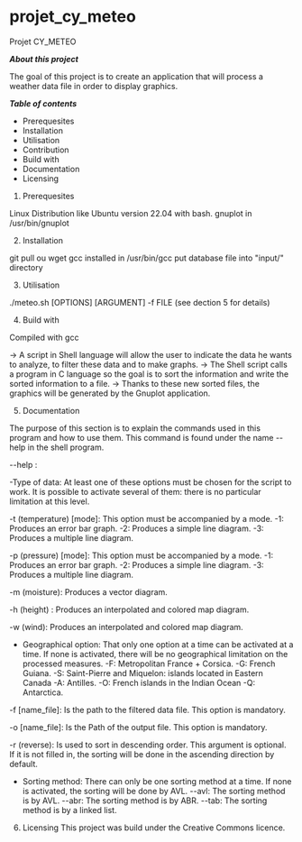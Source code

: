 # projet_cy_meteo

Projet CY_METEO

**_About this project_**

The goal of this project is to create an application that will process a weather data file in order to display graphics.

**_Table of contents_**

- Prerequesites
- Installation
- Utilisation
- Contribution
- Build with
- Documentation
- Licensing

1. Prerequesites

Linux Distribution like Ubuntu version 22.04 with bash.
gnuplot in /usr/bin/gnuplot

2. Installation

git pull ou wget
gcc installed in /usr/bin/gcc
put database file into "input/" directory

3. Utilisation 

./meteo.sh [OPTIONS] [ARGUMENT] -f FILE (see dection 5 for details)

4. Build with

Compiled with gcc

-> A script in Shell language will allow the user to indicate the data he wants to analyze, to filter these data and to make graphs.
-> The Shell script calls a program in C language so the goal is to sort the information and write the sorted information to a file.
-> Thanks to these new sorted files, the graphics will be generated by the Gnuplot application.

5. Documentation

The purpose of this section is to explain the commands used in this program and how to use them. This command is found under the name --help in the shell program.

--help :

-Type of data:
At least one of these options must be chosen for the script to work.
It is possible to activate several of them: there is no particular limitation at this level.

-t (temperature) [mode]:
This option must be accompanied by a mode.
	-1:
	Produces an error bar graph.
	-2:
	Produces a simple line diagram.
	-3:
	Produces a multiple line diagram.


-p (pressure) [mode]:
This option must be accompanied by a mode.
	-1:
	Produces an error bar graph.
	-2:
	Produces a simple line diagram.
	-3:
	Produces a multiple line diagram.

-m (moisture):
Produces a vector diagram.

-h (height) :
Produces an interpolated and colored map diagram.

-w (wind):
Produces an interpolated and colored map diagram.

- Geographical option:
That only one option at a time can be activated at a time.
If none is activated, there will be no geographical limitation on the processed measures.
	-F:
	Metropolitan France + Corsica.
	-G:
	French Guiana.
	-S:
	Saint-Pierre and Miquelon: islands located in Eastern Canada
	-A:
	Antilles.
	-O:
	French islands in the Indian Ocean
	-Q:
	Antarctica.

-f [name_file]:
Is the path to the filtered data file. This option is mandatory.

-o [name_file]:
Is the Path of the output file. This option is mandatory.

-r (reverse):
Is used to sort in descending order. 
This argument is optional. If it is not filled in, the sorting will be done in the ascending direction by default.

- Sorting method:
There can only be one sorting method at a time.
If none is activated, the sorting will be done by AVL.
	--avl:
	The sorting method is by AVL.
	--abr:
	The sorting method is by ABR.
	--tab:
	The sorting method is by a linked list.

6. Licensing
This project was build under the Creative Commons licence.
